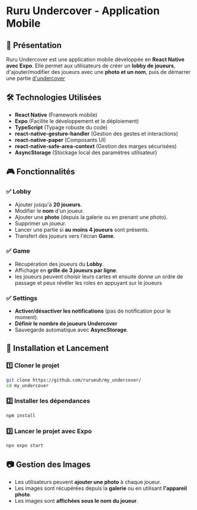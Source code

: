 # Ruru Undercover - Application Mobile

## 📌 Présentation
Ruru Undercover est une application mobile développée en **React Native avec Expo**. Elle permet aux utilisateurs de créer un **lobby de joueurs**, d'ajouter/modifier des joueurs avec une **photo et un nom**, puis de démarrer une partie [d'undercover](https://www.yanstarstudio.com/fr/undercover-how-to-play)

## 🛠️ Technologies Utilisées
- **React Native** (Framework mobile)
- **Expo** (Facilite le développement et le déploiement)
- **TypeScript** (Typage robuste du code)
- **react-native-gesture-handler** (Gestion des gestes et interactions)
- **react-native-paper** (Composants UI)
- **react-native-safe-area-context** (Gestion des marges sécurisées)
- **AsyncStorage** (Stockage local des paramètres utilisateur)

## 🎮 Fonctionnalités
### ✅ **Lobby**
- Ajouter jusqu'à **20 joueurs**.
- Modifier le **nom** d'un joueur.
- Ajouter une **photo** (depuis la galerie ou en prenant une photo).
- Supprimer un joueur.
- Lancer une partie si **au moins 4 joueurs** sont présents.
- Transfert des joueurs vers l'écran **Game**.

### ✅ **Game**
- Récupération des joueurs du **Lobby**.
- Affichage en **grille de 3 joueurs par ligne**.
- les joueurs peuvent choisir leurs cartes et ensuite donne un ordre de passage et peux révéler les roles en appuyant sur le joueurs

### ✅ **Settings**
- **Activer/désactiver les notifications** (pas de notification pour le moment).
- **Définir le nombre de joueurs Undercover**
- Sauvegarde automatique avec **AsyncStorage**.

## 🚀 Installation et Lancement
### 1️⃣ **Cloner le projet**
```sh
git clone https://github.com/rurueuh/my_undercover/
cd my_undercover
```

### 2️⃣ **Installer les dépendances**
```sh
npm install
```

### 3️⃣ **Lancer le projet avec Expo**
```sh
npx expo start
```

## 📷 Gestion des Images
- Les utilisateurs peuvent **ajouter une photo** à chaque joueur.
- Les images sont récupérées depuis la **galerie** ou en utilisant **l'appareil photo**.
- Les images sont **affichées sous le nom du joueur**.
